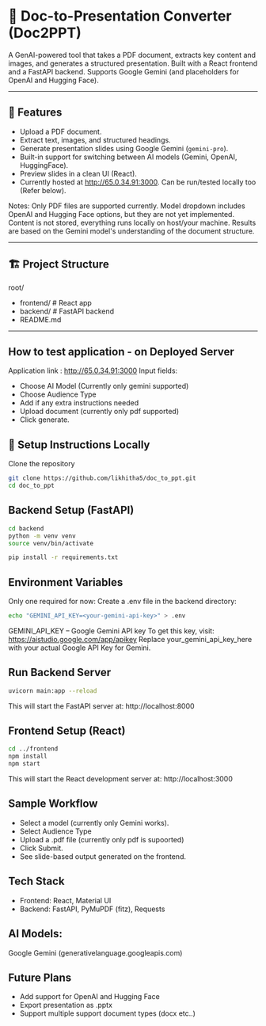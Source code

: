# 📄 Doc-to-Presentation Converter (Doc2PPT)

A GenAI-powered tool that takes a PDF document, extracts key content and images, and generates a structured presentation. Built with a React frontend and a FastAPI backend. Supports Google Gemini (and placeholders for OpenAI and Hugging Face).

---

## 🚀 Features

- Upload a PDF document.
- Extract text, images, and structured headings.
- Generate presentation slides using Google Gemini (`gemini-pro`).
- Built-in support for switching between AI models (Gemini, OpenAI, HuggingFace).
- Preview slides in a clean UI (React).
- Currently hosted at http://65.0.34.91:3000. Can be run/tested locally too (Refer below).

Notes: 
Only PDF files are supported currently.
Model dropdown includes OpenAI and Hugging Face options, but they are not yet implemented.
Content is not stored, everything runs locally on host/your machine.
Results are based on the Gemini model's understanding of the document structure.

---

## 🏗️ Project Structure

root/
 - frontend/ # React app
 - backend/ # FastAPI backend
 - README.md

---
## How to test application - on Deployed Server

Application link : http://65.0.34.91:3000
Input fields:
 - Choose AI Model (Currently only gemini supported)
 - Choose Audience Type
 - Add if any extra instructions needed
 - Upload document (currently only pdf supported)
 - Click generate.

## 🧩 Setup Instructions Locally

Clone the repository

```bash
git clone https://github.com/likhitha5/doc_to_ppt.git
cd doc_to_ppt
```

## Backend Setup (FastAPI)

```bash
cd backend
python -m venv venv
source venv/bin/activate 

pip install -r requirements.txt
```

## Environment Variables
Only one required for now:
Create a .env file in the backend directory:
```bash
echo "GEMINI_API_KEY=<your-gemini-api-key>" > .env
```
GEMINI_API_KEY – Google Gemini API key
To get this key, visit: https://aistudio.google.com/app/apikey
Replace your_gemini_api_key_here with your actual Google API Key for Gemini.

## Run Backend Server
```bash
uvicorn main:app --reload
```
This will start the FastAPI server at: http://localhost:8000

## Frontend Setup (React)
```bash
cd ../frontend
npm install
npm start
```
This will start the React development server at: http://localhost:3000

## Sample Workflow
- Select a model (currently only Gemini works).
- Select Audience Type
- Upload a .pdf file (currently only pdf is supoorted)
- Click Submit.
- See slide-based output generated on the frontend.

## Tech Stack
- Frontend: React, Material UI
- Backend: FastAPI, PyMuPDF (fitz), Requests

## AI Models: 
Google Gemini (generativelanguage.googleapis.com)

## Future Plans
- Add support for OpenAI and Hugging Face
- Export presentation as .pptx
- Support multiple support document types (docx etc..)